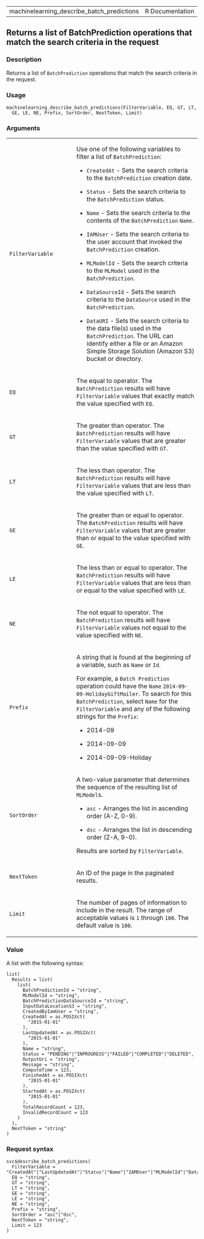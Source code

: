 <table style="width: 100%;">
<tbody>
<tr class="odd">
<td>machinelearning_describe_batch_predictions</td>
<td style="text-align: right;">R Documentation</td>
</tr>
</tbody>
</table>

## Returns a list of BatchPrediction operations that match the search criteria in the request

### Description

Returns a list of `BatchPrediction` operations that match the search
criteria in the request.

### Usage

    machinelearning_describe_batch_predictions(FilterVariable, EQ, GT, LT,
      GE, LE, NE, Prefix, SortOrder, NextToken, Limit)

### Arguments

<table>
<colgroup>
<col style="width: 35%" />
<col style="width: 65%" />
</colgroup>
<tbody>
<tr class="odd">
<td><code
id="machinelearning_describe_batch_predictions_:_FilterVariable">FilterVariable</code></td>
<td><p>Use one of the following variables to filter a list of
<code>BatchPrediction</code>:</p>
<ul>
<li><p><code>CreatedAt</code> - Sets the search criteria to the
<code>BatchPrediction</code> creation date.</p></li>
<li><p><code>Status</code> - Sets the search criteria to the
<code>BatchPrediction</code> status.</p></li>
<li><p><code>Name</code> - Sets the search criteria to the contents of
the <code>BatchPrediction</code> <code>Name</code>.</p></li>
<li><p><code>IAMUser</code> - Sets the search criteria to the user
account that invoked the <code>BatchPrediction</code> creation.</p></li>
<li><p><code>MLModelId</code> - Sets the search criteria to the
<code>MLModel</code> used in the <code>BatchPrediction</code>.</p></li>
<li><p><code>DataSourceId</code> - Sets the search criteria to the
<code>DataSource</code> used in the
<code>BatchPrediction</code>.</p></li>
<li><p><code>DataURI</code> - Sets the search criteria to the data
file(s) used in the <code>BatchPrediction</code>. The URL can identify
either a file or an Amazon Simple Storage Solution (Amazon S3) bucket or
directory.</p></li>
</ul></td>
</tr>
<tr class="even">
<td><code
id="machinelearning_describe_batch_predictions_:_EQ">EQ</code></td>
<td><p>The equal to operator. The <code>BatchPrediction</code> results
will have <code>FilterVariable</code> values that exactly match the
value specified with <code>EQ</code>.</p></td>
</tr>
<tr class="odd">
<td><code
id="machinelearning_describe_batch_predictions_:_GT">GT</code></td>
<td><p>The greater than operator. The <code>BatchPrediction</code>
results will have <code>FilterVariable</code> values that are greater
than the value specified with <code>GT</code>.</p></td>
</tr>
<tr class="even">
<td><code
id="machinelearning_describe_batch_predictions_:_LT">LT</code></td>
<td><p>The less than operator. The <code>BatchPrediction</code> results
will have <code>FilterVariable</code> values that are less than the
value specified with <code>LT</code>.</p></td>
</tr>
<tr class="odd">
<td><code
id="machinelearning_describe_batch_predictions_:_GE">GE</code></td>
<td><p>The greater than or equal to operator. The
<code>BatchPrediction</code> results will have
<code>FilterVariable</code> values that are greater than or equal to the
value specified with <code>GE</code>.</p></td>
</tr>
<tr class="even">
<td><code
id="machinelearning_describe_batch_predictions_:_LE">LE</code></td>
<td><p>The less than or equal to operator. The
<code>BatchPrediction</code> results will have
<code>FilterVariable</code> values that are less than or equal to the
value specified with <code>LE</code>.</p></td>
</tr>
<tr class="odd">
<td><code
id="machinelearning_describe_batch_predictions_:_NE">NE</code></td>
<td><p>The not equal to operator. The <code>BatchPrediction</code>
results will have <code>FilterVariable</code> values not equal to the
value specified with <code>NE</code>.</p></td>
</tr>
<tr class="even">
<td><code
id="machinelearning_describe_batch_predictions_:_Prefix">Prefix</code></td>
<td><p>A string that is found at the beginning of a variable, such as
<code>Name</code> or <code>Id</code>.</p>
<p>For example, a <code
style="white-space: pre;">⁠Batch Prediction⁠</code> operation could have
the <code>Name</code> <code>2014-09-09-HolidayGiftMailer</code>. To
search for this <code>BatchPrediction</code>, select <code>Name</code>
for the <code>FilterVariable</code> and any of the following strings for
the <code>Prefix</code>:</p>
<ul>
<li><p>2014-09</p></li>
<li><p>2014-09-09</p></li>
<li><p>2014-09-09-Holiday</p></li>
</ul></td>
</tr>
<tr class="odd">
<td><code
id="machinelearning_describe_batch_predictions_:_SortOrder">SortOrder</code></td>
<td><p>A two-value parameter that determines the sequence of the
resulting list of <code>MLModel</code>s.</p>
<ul>
<li><p><code>asc</code> - Arranges the list in ascending order (A-Z,
0-9).</p></li>
<li><p><code>dsc</code> - Arranges the list in descending order (Z-A,
9-0).</p></li>
</ul>
<p>Results are sorted by <code>FilterVariable</code>.</p></td>
</tr>
<tr class="even">
<td><code
id="machinelearning_describe_batch_predictions_:_NextToken">NextToken</code></td>
<td><p>An ID of the page in the paginated results.</p></td>
</tr>
<tr class="odd">
<td><code
id="machinelearning_describe_batch_predictions_:_Limit">Limit</code></td>
<td><p>The number of pages of information to include in the result. The
range of acceptable values is <code>1</code> through <code>100</code>.
The default value is <code>100</code>.</p></td>
</tr>
</tbody>
</table>

### Value

A list with the following syntax:

    list(
      Results = list(
        list(
          BatchPredictionId = "string",
          MLModelId = "string",
          BatchPredictionDataSourceId = "string",
          InputDataLocationS3 = "string",
          CreatedByIamUser = "string",
          CreatedAt = as.POSIXct(
            "2015-01-01"
          ),
          LastUpdatedAt = as.POSIXct(
            "2015-01-01"
          ),
          Name = "string",
          Status = "PENDING"|"INPROGRESS"|"FAILED"|"COMPLETED"|"DELETED",
          OutputUri = "string",
          Message = "string",
          ComputeTime = 123,
          FinishedAt = as.POSIXct(
            "2015-01-01"
          ),
          StartedAt = as.POSIXct(
            "2015-01-01"
          ),
          TotalRecordCount = 123,
          InvalidRecordCount = 123
        )
      ),
      NextToken = "string"
    )

### Request syntax

    svc$describe_batch_predictions(
      FilterVariable = "CreatedAt"|"LastUpdatedAt"|"Status"|"Name"|"IAMUser"|"MLModelId"|"DataSourceId"|"DataURI",
      EQ = "string",
      GT = "string",
      LT = "string",
      GE = "string",
      LE = "string",
      NE = "string",
      Prefix = "string",
      SortOrder = "asc"|"dsc",
      NextToken = "string",
      Limit = 123
    )
